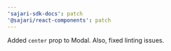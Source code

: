 ```yaml
---
'sajari-sdk-docs': patch
'@sajari/react-components': patch
---
```


Added `center` prop to Modal. Also, fixed linting issues.

